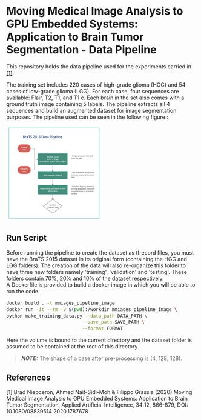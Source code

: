 # Moving Medical Image Analysis to GPU Embedded Systems: Application to Brain Tumor Segmentation - Data Pipeline

This repository holds the data pipeline used for the experiments carried in [[1]](#1).

The training set includes 220 cases of high-grade glioma (HGG) and 54 cases of low-grade glioma (LGG). For each case, four sequences are available: Flair, T2, T1, and T1 c. Each brain in the set also comes with a ground truth image containing 5 labels. The pipeline extracts all 4 sequences and build an augmented dataset for image segmentation purposes. The pipeline used can be seen in the following figure : 

<img src='./figures/pipeline.png' width="50%"> 


## Run Script


Before running the pipeline to create the dataset as tfrecord files, you must have the BraTS 2015 dataset in its original form (containing the HGG and LGG folders). The creation of the data will also re-organize this folder to have three new folders namely 'training', 'validation' and 'testing'. These folders contain 70%, 20% and 10% of the dataset respectively. <br>
A Dockerfile is provided to build a docker image in which you will be able to run the code.

```bash 
docker build . -t mmiages_pipeline_image
docker run -it --rm -v $(pwd):/workdir mmiages_pipeline_image \
python make_training_data.py --data_path DATA_PATH \
                            --save_path SAVE_PATH \
                            --format FORMAT
```

Here the volume is bound to the current directory and the dataset folder is assumed to be contained at the root of this directory.

> **_NOTE:_**  The shape of a case after pre-processing is (4, 128, 128).

## References
<a id="1">[1]</a> 
 Brad Niepceron, Ahmed Nait-Sidi-Moh & Filippo Grassia (2020) 
 Moving Medical Image Analysis to GPU Embedded Systems: Application to Brain Tumor Segmentation, Applied Artificial Intelligence,
 34:12, 866-879, DOI: 10.1080/08839514.2020.1787678
